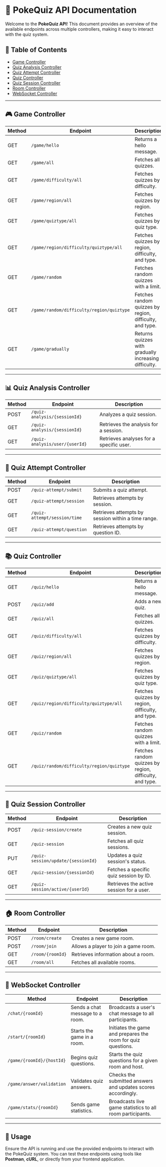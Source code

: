 # 🧠 PokeQuiz API Documentation

Welcome to the **PokeQuiz API**! This document provides an overview of the available endpoints across multiple controllers, making it easy to interact with the quiz system.

## 📌 Table of Contents

- [Game Controller](#game-controller)
- [Quiz Analysis Controller](#quiz-analysis-controller)
- [Quiz Attempt Controller](#quiz-attempt-controller)
- [Quiz Controller](#quiz-controller)
- [Quiz Session Controller](#quiz-session-controller)
- [Room Controller](#room-controller)
- [WebSocket Controller](#websocket-controller)

---

## 🎮 Game Controller

| Method | Endpoint                                  | Description                                             |
| ------ | ----------------------------------------- | ------------------------------------------------------- |
| GET    | `/game/hello`                             | Returns a hello message.                                |
| GET    | `/game/all`                               | Fetches all quizzes.                                    |
| GET    | `/game/difficulty/all`                    | Fetches quizzes by difficulty.                          |
| GET    | `/game/region/all`                        | Fetches quizzes by region.                              |
| GET    | `/game/quiztype/all`                      | Fetches quizzes by quiz type.                           |
| GET    | `/game/region/difficulty/quiztype/all`    | Fetches quizzes by region, difficulty, and type.        |
| GET    | `/game/random`                            | Fetches random quizzes with a limit.                    |
| GET    | `/game/random/difficulty/region/quiztype` | Fetches random quizzes by region, difficulty, and type. |
| GET    | `/game/gradually`                         | Returns quizzes with gradually increasing difficulty.   |

---

## 📊 Quiz Analysis Controller

| Method | Endpoint                       | Description                             |
| ------ | ------------------------------ | --------------------------------------- |
| POST   | `/quiz-analysis/{sessionId}`   | Analyzes a quiz session.                |
| GET    | `/quiz-analysis/{sessionId}`   | Retrieves the analysis for a session.   |
| GET    | `/quiz-analysis/user/{userId}` | Retrieves analyses for a specific user. |

---

## 📑 Quiz Attempt Controller

| Method | Endpoint                     | Description                                        |
| ------ | ---------------------------- | -------------------------------------------------- |
| POST   | `/quiz-attempt/submit`       | Submits a quiz attempt.                            |
| GET    | `/quiz-attempt/session`      | Retrieves attempts by session.                     |
| GET    | `/quiz-attempt/session/time` | Retrieves attempts by session within a time range. |
| GET    | `/quiz-attempt/question`     | Retrieves attempts by question ID.                 |

---

## 📚 Quiz Controller

| Method | Endpoint                                  | Description                                             |
| ------ | ----------------------------------------- | ------------------------------------------------------- |
| GET    | `/quiz/hello`                             | Returns a hello message.                                |
| POST   | `/quiz/add`                               | Adds a new quiz.                                        |
| GET    | `/quiz/all`                               | Fetches all quizzes.                                    |
| GET    | `/quiz/difficulty/all`                    | Fetches quizzes by difficulty.                          |
| GET    | `/quiz/region/all`                        | Fetches quizzes by region.                              |
| GET    | `/quiz/quiztype/all`                      | Fetches quizzes by quiz type.                           |
| GET    | `/quiz/region/difficulty/quiztype/all`    | Fetches quizzes by region, difficulty, and type.        |
| GET    | `/quiz/random`                            | Fetches random quizzes with a limit.                    |
| GET    | `/quiz/random/difficulty/region/quiztype` | Fetches random quizzes by region, difficulty, and type. |

---

## 📅 Quiz Session Controller

| Method | Endpoint                           | Description                              |
| ------ | ---------------------------------- | ---------------------------------------- |
| POST   | `/quiz-session/create`             | Creates a new quiz session.              |
| GET    | `/quiz-session`                    | Fetches all quiz sessions.               |
| PUT    | `/quiz-session/update/{sessionId}` | Updates a quiz session's status.         |
| GET    | `/quiz-session/{sessionId}`        | Fetches a specific quiz session by ID.   |
| GET    | `/quiz-session/active/{userId}`    | Retrieves the active session for a user. |

---

## 🏠 Room Controller

| Method | Endpoint         | Description                          |
| ------ | ---------------- | ------------------------------------ |
| POST   | `/room/create`   | Creates a new game room.             |
| POST   | `/room/join`     | Allows a player to join a game room. |
| GET    | `/room/{roomId}` | Retrieves information about a room.  |
| GET    | `/room/all`      | Fetches all available rooms.         |

---

## 🔔 WebSocket Controller

| Method                    | Endpoint                        | Description                                                |
| ------------------------- | ------------------------------- | ---------------------------------------------------------- |
| `/chat/{roomId}`          | Sends a chat message to a room. | Broadcasts a user's chat message to all participants.       |
| `/start/{roomId}`         | Starts the game in a room.      | Initiates the game and prepares the room for quiz questions.|
| `/game/{roomId}/{hostId}` | Begins quiz questions.          | Starts the quiz questions for a given room and host.        |
| `/game/answer/validation` | Validates quiz answers.         | Checks the submitted answers and updates scores accordingly.|
| `/game/stats/{roomId}`    | Sends game statistics.          | Broadcasts live game statistics to all room participants.   |

---

## 🚀 Usage

Ensure the API is running and use the provided endpoints to interact with the PokeQuiz system. You can test these endpoints using tools like **Postman**, **cURL**, or directly from your frontend application.


